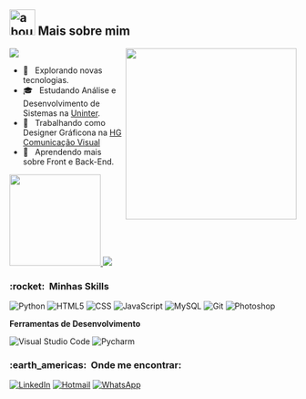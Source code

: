 ## <img width="45" alt="about" src="https://raw.github.com/elizarov/elizarov/master/about.png"> Mais sobre mim

<img align="right" width="300" src="https://i2.wp.com/allhtaccess.info/wp-content/uploads/2018/03/programming.gif?fit=1281%2C716&ssl=1" />

![](https://komarev.com/ghpvc/?username=Gustavo-BackEnd&color=006bed)

- 🤔 &nbsp; Explorando novas tecnologias.
- 🎓 &nbsp; Estudando Análise e Desenvolvimento de Sistemas na <a href="https://www.uninter.com/graduacao-ead/?msclkid=16ca7f0dd63813ceb2bf1b18f728efd4&utm_source=bing&utm_medium=cpc&utm_campaign=%5BGRAD_EAD%5D%5BBing%5D%5BConversao%5D%5BGeral%5D%5BAlways_On%5D&utm_term=Uninter%20EAD&utm_content=Uninter%20(Novo)">Uninter</a>.
- 💼 &nbsp; Trabalhando como Designer Gráficona na <a href="(https://img.shields.io/badge/WhatsApp-25D366?style=for-the-badge&logo=whatsapp&logoColor=white)](https://wa.me/message/NQFTTPAOXB7LK1/)">HG Comunicação Visual</a>
- 🌱 &nbsp; Aprendendo mais sobre Front e Back-End.

<a href="https://github.com/Gustavo-BackEnd">
  <img height="160" src="https://github-readme-stats.vercel.app/api?username=Gustavo-BackEnd&theme=dracula&hide=true" />
  <img align="160" src="https://github-readme-stats.vercel.app/api/top-langs/?username=Gustavo-BackEnd&theme=dracula&hide_langs_below=1" />
</a>

<h3> :rocket: &nbsp;Minhas Skills </h3>

  ![Python](https://img.shields.io/badge/Python-14354C?style=for-the-badge&logo=python&logoColor=white) 
  ![HTML5](https://img.shields.io/badge/HTML5-E34F26?style=for-the-badge&logo=html5&logoColor=white)
  ![CSS](https://img.shields.io/badge/CSS-239120?&style=for-the-badge&logo=css3&logoColor=white)
  ![JavaScript](https://img.shields.io/badge/JavaScript-F7DF1E?style=for-the-badge&logo=javascript&logoColor=black)
  ![MySQL](https://img.shields.io/badge/MySQL-00000F?style=for-the-badge&logo=mysql&logoColor=white)
  ![Git](https://img.shields.io/badge/Git-E34F26?style=for-the-badge&logo=git&logoColor=white)
  ![Photoshop](https://img.shields.io/badge/Adobe%20Photoshop-31A8FF?style=for-the-badge&logo=Adobe%20Photoshop&logoColor=black)
  


**Ferramentas de Desenvolvimento**

  ![Visual Studio Code](https://img.shields.io/badge/-Visual%20Studio%20Code-333333?style=flat&logo=visual-studio-code&logoColor=007ACC)
  ![Pycharm](https://img.shields.io/badge/PyCharm-000000.svg?&style=for-the-badge&logo=PyCharm&logoColor=white)


<h3> :earth_americas: &nbsp;Onde me encontrar: </h3> 

[![LinkedIn](https://img.shields.io/badge/LinkedIn-0077B5?style=for-the-badge&logo=linkedin&logoColor=white)](https://www.linkedin.com/in/gustavo-alves-lima-78a871180/)
[![Hotmail](https://img.shields.io/badge/Microsoft_Outlook-0078D4?style=for-the-badge&logo=microsoft-outlook&logoColor=white)](mailto:gu_alveslima@hotmail.com/)
[![WhatsApp](https://img.shields.io/badge/WhatsApp-25D366?style=for-the-badge&logo=whatsapp&logoColor=white)](https://wa.me/message/NQFTTPAOXB7LK1/)

